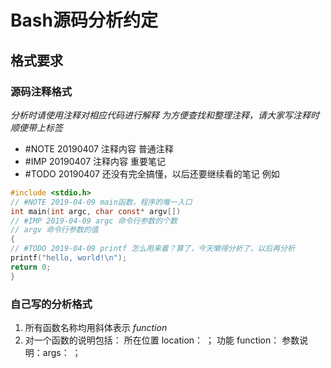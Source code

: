 # Bash源码分析约定

## 格式要求
### 源码注释格式
*分析时请使⽤注释对相应代码进⾏解释 为⽅便查找和整理注释，请⼤家写注释时顺便带上标签*
+ #NOTE 20190407 注释内容 普通注释
+ #IMP 20190407 注释内容 重要笔记
+ #TODO 20190407 还没有完全搞懂，以后还要继续看的笔记 例如
```c
#include <stdio.h>
// #NOTE 2019-04-09 main函数，程序的唯⼀⼊⼝
int main(int argc, char const* argv[])
// #IMP 2019-04-09 argc 命令⾏参数的个数
// argv 命令⾏参数的值
{
// #TODO 2019-04-09 printf 怎么⽤来着？算了，今天懒得分析了，以后再分析
printf("hello, world!\n");
return 0;
}
```
### 自己写的分析格式
1. 所有函数名称均用斜体表示 *function*
2. 对一个函数的说明包括： 所在位置 location： ； 功能 function： 参数说明：args： ；
